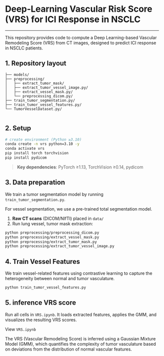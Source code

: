 # Deep‑Learning Vascular Risk Score (VRS) for ICI Response in NSCLC
---
This repository provides code to compute a Deep Learning-based Vascular Remodeling Score (VRS) from CT images, designed to predict ICI response in NSCLC patients.

## 1. Repository layout

```
├── models/
├── preprocessing/
│   ├── extract_tumor_mask/
│   ├── extract_tumor_vessel_image.py/
│   ├── extract_vessel_mask.py/
│   └── preprocessing_dicom.py/
├── train_tumor_segmentation.py/
├── train_tumor_vessel_features.py/
└── TumorVesselDataset.py/
 
```

## 2. Setup

```bash
# create environment (Python ≥3.10)
conda create -n vrs python=3.10 -y
conda activate vrs
pip install torch torchvision
pip install pydicom

```

> **Key dependencies**: PyTorch ≥1.13, TorchVision ≥0.14, pydicom

## 3. Data preparation

We train a tumor segmentation model by running `train_tumor_segmentation.py`.

For vessel segmentation, we use a pre-trained total segmentation model.

1. **Raw CT scans** (DICOM/NIfTI) placed in `data/` 
2. Run lung vessel, tumor mask extraction:

```bash
python preprocessing/preprocessing_dicom.py 
python preprocessing/extract_vessel_mask.py 
python preprocessing/extract_tumor_mask.py 
python preprocessing/extract_tumor_vessel_image.py 
```

## 4. Train Vessel Features

We train vessel-related features using contrastive learning to capture the heterogeneity between normal and tumor vasculature.

```bash
python train_tumor_vessel_features.py 
```
## 5. inference VRS score
Run all cells in `VRS.ipynb`. It loads extracted features, applies the GMM, and visualizes the resulting VRS scores.

View `VRS.ipynb`

The VRS (Vascular Remodeling Score) is inferred using a Gaussian Mixture Model (GMM), which quantifies the complexity of tumor vasculature based on deviations from the distribution of normal vascular features.